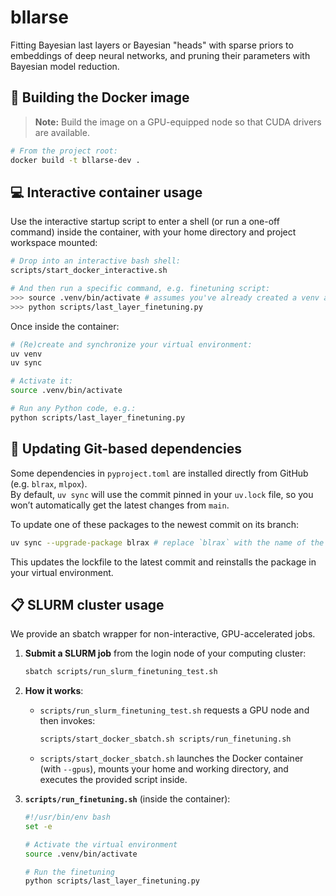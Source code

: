 # bllarse

Fitting Bayesian last layers or Bayesian "heads" with sparse priors to embeddings of deep neural networks, and pruning their parameters with Bayesian model reduction.

## 🚀 Building the Docker image

> **Note:** Build the image on a GPU-equipped node so that CUDA drivers are available.

```bash
# From the project root:
docker build -t bllarse-dev .
```

## 💻 Interactive container usage

Use the interactive startup script to enter a shell (or run a one-off command) inside the container, with your home directory and project workspace mounted:

```bash
# Drop into an interactive bash shell:
scripts/start_docker_interactive.sh

# And then run a specific command, e.g. finetuning script:
>>> source .venv/bin/activate # assumes you've already created a venv and synced dependencies
>>> python scripts/last_layer_finetuning.py
```

Once inside the container:

```bash
# (Re)create and synchronize your virtual environment:
uv venv
uv sync

# Activate it:
source .venv/bin/activate

# Run any Python code, e.g.:
python scripts/last_layer_finetuning.py
```

## 🔄 Updating Git-based dependencies

Some dependencies in `pyproject.toml` are installed directly from GitHub (e.g. `blrax`, `mlpox`).  
By default, `uv sync` will use the commit pinned in your `uv.lock` file, so you won’t automatically get the latest changes from `main`.

To update one of these packages to the newest commit on its branch:

```bash
uv sync --upgrade-package blrax # replace `blrax` with the name of the dependency you want to upgrade.
```

This updates the lockfile to the latest commit and reinstalls the package in your virtual environment.

## 📋 SLURM cluster usage

We provide an sbatch wrapper for non-interactive, GPU-accelerated jobs.

1. **Submit a SLURM job** from the login node of your computing cluster:

   ```bash
   sbatch scripts/run_slurm_finetuning_test.sh
   ```

2. **How it works**:

   * `scripts/run_slurm_finetuning_test.sh` requests a GPU node and then invokes:

     ```bash
     scripts/start_docker_sbatch.sh scripts/run_finetuning.sh
     ```
   * `scripts/start_docker_sbatch.sh` launches the Docker container (with `--gpus`), mounts your home and working directory, and executes the provided script inside.

3. **`scripts/run_finetuning.sh`** (inside the container):

   ```bash
   #!/usr/bin/env bash
   set -e

   # Activate the virtual environment
   source .venv/bin/activate

   # Run the finetuning
   python scripts/last_layer_finetuning.py
   ```

